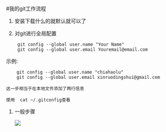 #我的git工作流程
1. 安装下载什么的就默认就可以了
2. 对git进行全局配置

	    git config --global user.name "Your Name"
		git config --global user.email Youremail@email.com
示例:

		git config --global user.name "chiahaolu"
		git config --global user.email xinruodingshui@gmail.com

	这一步相当于在本地文件添加了两行信息

	使用	cat ~/.gitconfig查看


1. 一般步骤

	![](https://github.com/chiahaolu/Notes/blob/master/GitNotes/images/git%E5%88%9B%E5%BB%BA%E9%A1%B9%E7%9B%AE.png)